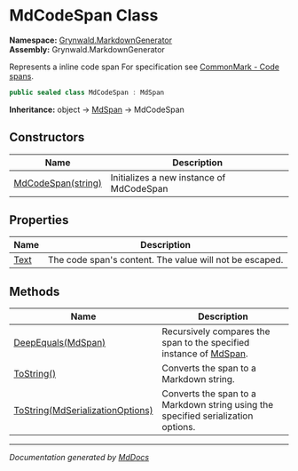 ﻿<!--  
  <auto-generated>   
    The contents of this file were generated by a tool.  
    Changes to this file may be list if the file is regenerated  
  </auto-generated>   
-->

# MdCodeSpan Class

**Namespace:** [Grynwald.MarkdownGenerator](../index.md)  
**Assembly:** Grynwald.MarkdownGenerator

Represents a inline code span For specification see [CommonMark \- Code spans](https://spec.commonmark.org/0.28/#code-spans).

```csharp
public sealed class MdCodeSpan : MdSpan
```

**Inheritance:** object → [MdSpan](../MdSpan/index.md) → MdCodeSpan

## Constructors

| Name                                        | Description                              |
| ------------------------------------------- | ---------------------------------------- |
| [MdCodeSpan(string)](constructors/index.md) | Initializes a new instance of MdCodeSpan |

## Properties

| Name                       | Description                                             |
| -------------------------- | ------------------------------------------------------- |
| [Text](properties/Text.md) | The code span's content. The value will not be escaped. |

## Methods

| Name                                                                                   | Description                                                                              |
| -------------------------------------------------------------------------------------- | ---------------------------------------------------------------------------------------- |
| [DeepEquals(MdSpan)](methods/DeepEquals.md)                                            | Recursively compares the span to the specified instance of [MdSpan](../MdSpan/index.md). |
| [ToString()](methods/ToString.md#tostring)                                             | Converts the span to a Markdown string.                                                  |
| [ToString(MdSerializationOptions)](methods/ToString.md#tostringmdserializationoptions) | Converts the span to a Markdown string using the specified serialization options.        |

___

*Documentation generated by [MdDocs](https://github.com/ap0llo/mddocs)*
